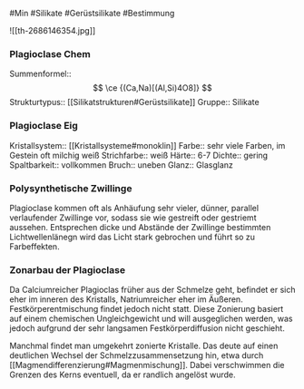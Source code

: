 #Min #Silikate #Gerüstsilikate #Bestimmung

![[th-2686146354.jpg]]
<!--ID: 1705934302830-->


### Plagioclase Chem

Summenformel:: $$ \ce {(Ca,Na)[(Al,Si)4O8]} $$
Strukturtypus:: [[Silikatstrukturen#Gerüstsilikate]]
Gruppe:: Silikate
<!--ID: 1705934302834-->


### Plagioclase Eig

Kristallsystem:: [[Kristallsysteme#monoklin]]
Farbe:: sehr viele Farben, im Gestein oft milchig weiß
Strichfarbe:: weiß
Härte:: 6-7
Dichte:: gering
Spaltbarkeit:: vollkommen
Bruch:: uneben
Glanz:: Glasglanz
<!--ID: 1705934302839-->


### Polysynthetische Zwillinge

Plagioclase kommen oft als Anhäufung sehr vieler, dünner, parallel verlaufender Zwillinge vor, sodass sie wie gestreift oder gestriemt aussehen. Entsprechen dicke und Abstände der Zwillinge bestimmten Lichtwellenlänegn wird das Licht stark gebrochen und führt so zu Farbeffekten.
<!--ID: 1705934302844-->


### Zonarbau der Plagioclase

Da Calciumreicher Plagioclas früher aus der Schmelze geht, befindet er sich eher im inneren des Kristalls, Natriumreicher eher im Äußeren. Festkörperentmischung findet jedoch nicht statt. Diese Zonierung basiert auf einem chemischen Ungleichgewicht und will ausgeglichen werden, was jedoch aufgrund der sehr langsamen Festkörperdiffusion nicht geschieht. 

Manchmal findet man umgekehrt zonierte Kristalle. Das deute auf einen deutlichen Wechsel der Schmelzzusammensetzung hin, etwa durch [[Magmendifferenzierung#Magmenmischung]]. Dabei verschwimmen die Grenzen des Kerns eventuell, da er randlich angelöst wurde.

